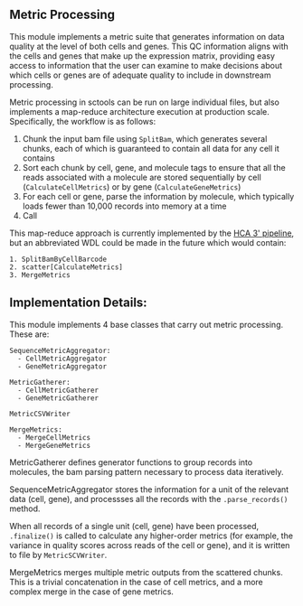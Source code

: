 ## Metric Processing
This module implements a metric suite that generates information on data quality at the level of 
both cells and genes. This QC information aligns with the cells and genes that make up the 
expression matrix, providing easy access to information that the user can examine to make decisions
about which cells or genes are of adequate quality to include in downstream processing. 

Metric processing in sctools can be run on large individual files, but also implements a map-reduce 
architecture execution at production scale. Specifically, the workflow is as follows: 

1. Chunk the input bam file using `SplitBam`, which generates several chunks, each of which is
guaranteed to contain all data for any cell it contains
2. Sort each chunk by cell, gene, and molecule tags to ensure that all the reads associated with 
a molecule are stored sequentially by cell (`CalculateCellMetrics`) or by gene 
(`CalculateGeneMetrics`)
3. For each cell or gene, parse the information by molecule, which typically loads fewer than 
10,000 records into memory at a time
4. Call 

This map-reduce approach is currently implemented by the 
[HCA 3' pipeline](https://github.com/HumanCellAtlas/skylab/blob/master/pipelines/optimus/Optimus.wdl), 
but an abbreviated WDL could be made in the future which would contain: 

```
1. SplitBamByCellBarcode
2. scatter[CalculateMetrics]
3. MergeMetrics
```

## Implementation Details: 

This module implements 4 base classes that carry out metric processing. These are: 

```
SequenceMetricAggregator:
  - CellMetricAggregator
  - GeneMetricAggregator

MetricGatherer:
  - CellMetricGatherer
  - GeneMetricGatherer
 
MetricCSVWriter

MergeMetrics:
  - MergeCellMetrics
  - MergeGeneMetrics
```
MetricGatherer defines generator functions to group records into molecules, the bam parsing pattern 
necessary to process data iteratively. 

SequenceMetricAggregator stores the information for a unit of the relevant data (cell, gene), 
and processses all the records with the `.parse_records()` method. 

When all records of a single unit (cell, gene) have been processed, `.finalize()` is called to 
calculate any higher-order metrics (for example, the variance in quality scores across reads of the 
cell or gene), and it is written to file by `MetricSCVWriter`.  

MergeMetrics merges multiple metric outputs from the scattered chunks. This is a trivial 
concatenation in the case of cell metrics, and a more complex merge in the case of gene metrics. 
